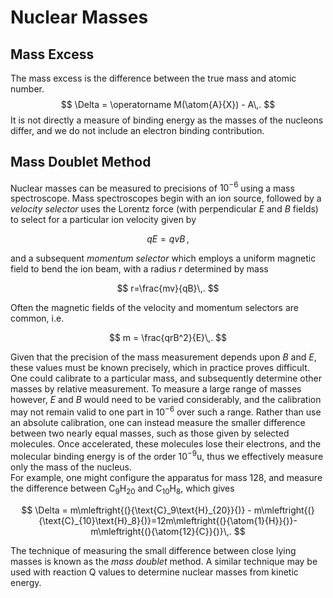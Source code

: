 Nuclear Masses
==============

Mass Excess
-----------
The mass excess is the difference between the true mass and atomic number.
 $$
 \Delta = \operatorname M(\atom{A}{X}) - A\,.
 $$
 It is not directly a measure of binding energy as the masses of the nucleons differ, and we do not include an electron binding contribution.


Mass Doublet Method
-------------------

Nuclear masses can be measured to precisions of $10^{-6}$ using a mass spectroscope. Mass spectroscopes begin with an ion source, followed by a _velocity selector_ uses the Lorentz force (with perpendicular $E$ and $B$ fields) to select for a particular ion velocity given by

$$
    qE = qvB\,,
$$

and a subsequent _momentum selector_ which employs a uniform magnetic field to bend the ion beam, with a radius $r$ determined by mass

$$
    r=\frac{mv}{qB}\,.
$$

Often the magnetic fields of the velocity and momentum selectors are common, i.e.

$$
m = \frac{qrB^2}{E}\,.
$$

Given that the precision of the mass measurement depends upon $B$ and $E$, these values must be known precisely, which in practice proves difficult. One could calibrate to a particular mass, and subsequently determine other masses by relative measurement. To measure a large range of masses however, $E$ and $B$ would need to be varied considerably, and the calibration may not remain valid to one part in $10^{-6}$ over such a range. Rather than use an absolute calibration, one can instead measure the smaller difference between two nearly equal masses, such as those given by selected molecules. Once accelerated, these molecules lose their electrons, and the molecular binding energy is of the order $10^{-9}\unit{\amu}$, thus we effectively measure only the mass of the nucleus.  
For example, one might configure the apparatus for mass $128$, and measure the difference between $\text{C}_9\text{H}_{20}$ and $\text{C}_{10}\text{H}_8$, which gives

$$
\Delta = m\mleftright{(}{\text{C}_9\text{H}_{20}}{)} - m\mleftright{(}{\text{C}_{10}\text{H}_8}{)}=12m\mleftright{(}{\atom{1}{H}}{)}-m\mleftright{(}{\atom{12}{C}}{)}\,.
$$

The technique of measuring the small difference between close lying masses is known as the _mass doublet_ method. A similar technique may be used with reaction Q values to determine nuclear masses from kinetic energy.
